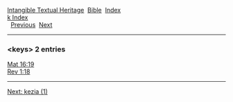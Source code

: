 [Intangible Textual Heritage](../../index)  [Bible](../index) 
[Index](index)   
[k Index](_k_)  
  [Previous](c06443)  [Next](c06445) 

------------------------------------------------------------------------

### &lt;keys&gt; 2 entries

[Mat 16:19](../kjv/mat016.htm#019)  
[Rev 1:18](../kjv/rev001.htm#018)  

------------------------------------------------------------------------

[Next: kezia (1)](c06445)

